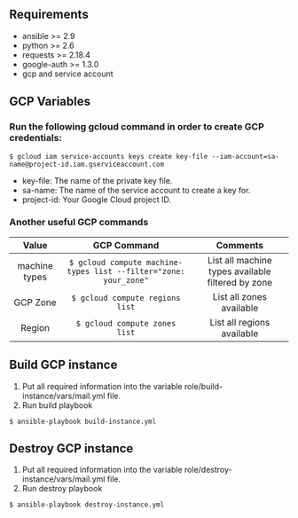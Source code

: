 Requirements
------------

* ansible >= 2.9
* python >= 2.6
* requests >= 2.18.4
* google-auth >= 1.3.0
* gcp and service account


GCP Variables
--------------

### Run the following **gcloud** command in order to create GCP credentials:

``` $ gcloud iam service-accounts keys create key-file --iam-account=sa-name@project-id.iam.gserviceaccount.com ```

* key-file: The name of the private key file.
* sa-name: The name of the service account to create a key for.
* project-id: Your Google Cloud project ID.

### Another useful GCP commands 

|     Value    | GCP Command |   Comments   |
|    :---:     |     :---:   |     :---:    |
| machine types| ``` $ gcloud compute machine-types list --filter="zone: your_zone" ```  | List all machine types available filtered by zone| 
| GCP Zone     | ``` $ gcloud compute regions list ``` | List all zones available  |
| Region       | ``` $ gcloud compute zones list ```  | List all regions available |


Build GCP instance 
----------------
1. Put all required information into the variable role/build-instance/vars/mail.yml file.
2. Run build playbook

```$ ansible-playbook build-instance.yml```


Destroy GCP instance 
----------------
1. Put all required information into the variable role/destroy-instance/vars/mail.yml file. 
2. Run destroy playbook

```$ ansible-playbook destroy-instance.yml```